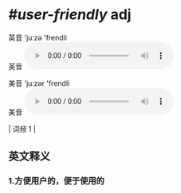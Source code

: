 # ***\#user-friendly*** adj
英音 'juːzə 'frendli  
英音
<audio src="./media/user-friendly1.aac" controls="controls"></audio>

美音 'juːzər 'frendli  
美音
<audio src="./media/user-friendly2.aac" controls="controls"></audio>



| 词频 1 |  

英文释义
---
### 1.**方便用户的，便于使用的**  


